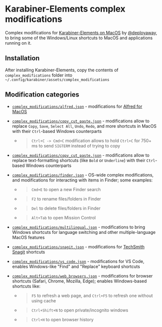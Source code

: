 # Karabiner-Elements complex modifications

Complex modifications for [Karabiner-Elements on MacOS](https://karabiner-elements.pqrs.org) by [@deployaway](https://github.com/deployaway), to bring some of the Windows/Linux shortcuts to MacOS and applications running on it.

## Installation

After installing Karabiner-Elements, copy the contents of `complex_modifications` folder into `~/.config/karabiner/assets/complex_modifications`

## Modification categories

- [`complex_modifications/alfred.json`](complex_modifications/alfred.json) - modifications for [Alfred for MacOS](https://alfred.app)

- [`complex_modifications/copy_cut_paste.json`](complex_modifications/copy_cut_paste.json) - modifications allow to replace `Copy`, `Save`, `Select All`, `Undo`, `Redo`, and more shortcuts in MacOS with their `Ctrl`-based Windows counterparts
  - >  `Ctrl+C -> Cmd+C` modification allows to hold `Ctrl+C` for 750+ ms to send `SIGTERM` instead of trying to copy

- [`complex_modifications/copy_cut_paste.json`](complex_modifications/copy_cut_paste.json) - modifications allow to replace text-formatting shortcuts (like `Bold` or `Underline`) with their `Ctrl`-based Windows counterparts

- [`complex_modifications/finder.json`](complex_modifications/finder.json) - OS-wide complex modifications, and modifications for interacting with items in Finder; some examples:
  - > `Cmd+E` to open a new Finder search
  - > `F2` to rename files/folders in Finder
  - > `Del` to delete files/folders in Finder
  - > `Alt+Tab` to open Mission Control
  
- [`complex_modifications/multilingual.json`](complex_modifications/multilingual.json) - modifications to bring Windows shortcuts for language switching and other multiple-language MacOS features

- [`complex_modifications/snagit.json`](complex_modifications/snagit.json) - modifications for [TechSmith Snagit](https://www.techsmith.com) shortcuts

- [`complex_modifications/vs_code.json`](complex_modifications/vs_code.json) - modifications for VS Code, enables Windows-like "Find" and "Replace" keyboard shortcuts

- [`complex_modifications/web_browsers.json`](complex_modifications/web_browsers.json) - modifications for browser shortcuts (Safari, Chrome, Mozilla, Edge); enables Windows-based shortcuts like:
  - > `F5` to refresh a web page, and `Ctrl+F5` to refresh one without using cache
  - > `Ctrl+Shift+N` to open private/incognito windows
  - > `Ctrl+H` to open browser history